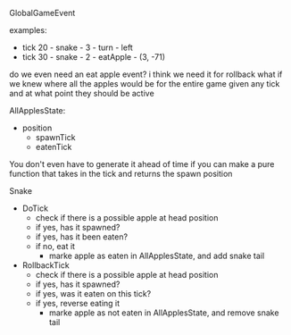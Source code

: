 GlobalGameEvent

examples:
- tick 20 - snake - 3 - turn - left
- tick 30 - snake - 2 - eatApple - (3, -71)


do we even need an eat apple event?
i think we need it for rollback
what if we knew where all the apples would be for the entire game given any tick and at what point they should be active

AllApplesState:
- position
    - spawnTick
    - eatenTick

You don't even have to generate it ahead of time if you can make a pure function that takes in the tick and returns the spawn position




Snake
- DoTick
    - check if there is a possible apple at head position
    - if yes, has it spawned?
    - if yes, has it been eaten?
    - if no, eat it
        - marke apple as eaten in AllApplesState, and add snake tail
- RollbackTick
    - check if there is a possible apple at head position
    - if yes, has it spawned?
    - if yes, was it eaten on this tick?
    - if yes, reverse eating it
        - marke apple as not eaten in AllApplesState, and remove snake tail
